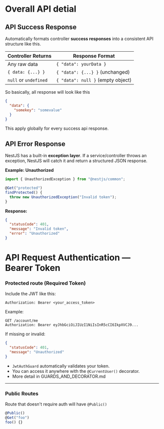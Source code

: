 # Overall API detial

## API Success Response

Automatically formats controller **success responses** into a consistent API structure like this.

| Controller Returns    | Response Format                   |
| --------------------- | --------------------------------- |
| Any raw data          | `{ "data": yourData }`            |
| `{ data: {...} }`     | `{ "data": {...} }` (unchanged)   |
| `null` or `undefined` | `{ "data": null }` (empty object) |

So basically, all response will look like this

```json
{
  "data": {
    "somekey": "somevalue"
  }
}
```

This apply globally for every success api response.

## API Error Response

NestJS has a built-in **exception layer**.
If a service/controller throws an exception, NestJS will catch it and return a structured JSON response.

**Example: Unauthorized**

```ts
import { UnauthorizedException } from "@nestjs/common";

@Get("protected")
findProtected() {
  throw new UnauthorizedException("Invalid token");
}
```

**Response:**

```json
{
  "statusCode": 401,
  "message": "Invalid token",
  "error": "Unauthorized"
}
```



# API Request Authentication — Bearer Token


### Protected route (Required Token)

Include the JWT like this:

```
Authorization: Bearer <your_access_token>
```

Example:

```http
GET /account/me
Authorization: Bearer eyJhbGciOiJIUzI1NiIsInR5cCI6IkpXVCJ9...
```

If missing or invalid:

```json
{
  "statusCode": 401,
  "message": "Unauthorized"
}
```


* `JwtAuthGuard` automatically validates your token.
* You can access it anywhere with the `@CurrentUser()` decorator.
* More detail in GUARDS_AND_DECORATOR.md


---

### Public Routes

Route that doesn't require auth will have ```@Public()```

```ts
@Public()
@Get("foo")
foo() {}
```
